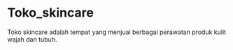 # Toko_skincare
Toko skincare adalah tempat yang menjual berbagai perawatan produk kulit wajah dan tubuh.

